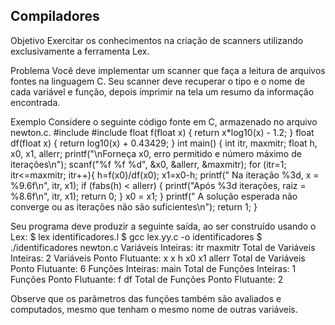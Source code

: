## Compiladores

Objetivo
Exercitar os conhecimentos na criação de scanners utilizando exclusivamente a ferramenta Lex.

Problema
Você deve implementar um scanner que faça a leitura de arquivos fontes na linguagem C. Seu scanner deve recuperar o tipo e o nome de cada variável e função, depois imprimir na tela um resumo da informação encontrada. 

Exemplo
Considere o seguinte código fonte em C, armazenado no arquivo newton.c.
#include
#include
float f(float x) {
  return x*log10(x) - 1.2;
}
float df(float x) {
  return log10(x) + 0.43429;
}
int main() {
  int itr, maxmitr;
  float h, x0, x1, allerr;
  printf("\nForneça x0, erro permitido e número máximo de iterações\n");
  scanf("%f %f %d", &x0, &allerr, &maxmitr);
  for (itr=1; itr<=maxmitr; itr++){
     h=f(x0)/df(x0);
     x1=x0-h;
     printf(" Na iteração %3d, x = %9.6f\n", itr, x1);
     if (fabs(h) < allerr) {
        printf("Após %3d iterações, raiz = %8.6f\n", itr, x1);
        return 0;
     }
     x0 = x1;
  }
  printf(" A solução esperada não converge ou as iterações não são suficientes\n");
  return 1;
}

Seu programa deve produzir a seguinte saída, ao ser construído usando o Lex:
$ lex identificadores.l
$ gcc lex.yy.c -o identificadores
$ ./identificadores newton.c
Variáveis Inteiras:
 itr maxmitr
Total de Variáveis Inteiras: 2
Variáveis Ponto Flutuante:
 x x h x0 x1 allerr
Total de Variáveis Ponto Flutuante: 6
Funções Inteiras:
 main
Total de Funções Inteiras: 1
Funções Ponto Flutuante:
 f df
Total de Funções Ponto Flutuante: 2

Observe que os parâmetros das funções também são avaliados e computados, mesmo que tenham o mesmo nome de outras variáveis. 
